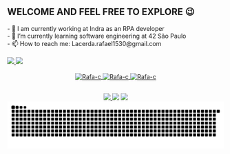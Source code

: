 
  ## WELCOME AND FEEL FREE TO EXPLORE 😉<br>
<div>
- 🔭 I am currently working at Indra as an RPA developer<br>
- 🌱 I’m currently learning software engineering at 42 São Paulo<br>
- 📫 How to reach me: Lacerda.rafael1530@gmail.com<br>
</div>
<br>
<div>
  <a href="https://github.com/rafalacerda1530">
  <img height="180em" src="https://github-readme-stats.vercel.app/api?username=rafalacerda1530&show_icons=true&theme=dracula&include_all_commits=true&count_private=true"/>
  <img height="180em" src="https://github-readme-stats.vercel.app/api/top-langs/?username=rafalacerda1530&layout=compact&langs_count=7&theme=dracula"/>
<div align="center">
  <div style="display: inline_block"><br>
  <img align="center" alt="Rafa-c" height="30" width="40"
src="https://cdn.jsdelivr.net/gh/devicons/devicon/icons/c/c-plain.svg">
  <img align="center" alt="Rafa-c" height="30" width="40"
src="https://cdn.jsdelivr.net/gh/devicons/devicon/icons/mysql/mysql-original-wordmark.svg" />
  <img align="center" alt="Rafa-c" height="30" width="40"
src="https://cdn.jsdelivr.net/gh/devicons/devicon/icons/python/python-original.svg" />
</div>
  
  ##
  
 <div>
  <a href=https://api.whatsapp.com/send?phone=5511992927949 target="_blank"><img src=https://img.shields.io/badge/WhatsApp-25D366?style=for-the-badge&logo=whatsapp&logoColor=white>
  <a href=https://www.linkedin.com/in/rafael-rodrigues-de-lacerda-5a7b571a0/ target="_blank"><img src="https://img.shields.io/badge/-LinkedIn-%230077B5?style=for-the-badge&logo=linkedin&logoColor=white" target="_blank"></a> 
  <a href="mailto:rafael.lacerda1530@gmail.com" target="_blank"><img src=https://img.shields.io/badge/Gmail-D14836?style=for-the-badge&logo=gmail&logoColor=white
 
  ![Snake animation](https://github.com/rafalacerda1530/rafalacerda1530/blob/output/github-contribution-grid-snake.svg)
 
</div>
